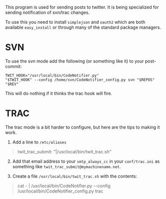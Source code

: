 This program is used for sending posts to twitter. It is being
specialized for sending notification of svn/trac changes.

To use this you need to install `simplejson` and `oauth2` which are
both available `easy_install` or through many of the standard package managers.

SVN
===
To use the svn mode add the following (or something like it) to your 
post-commit:

<pre><code>TWIT_HOOK="/usr/local/bin/CodeNotifier.py"
"$TWIT_HOOK" --config /home/svn/CodeNotifier_config.py svn "$REPOS" "$REV"
</code></pre>

This will do nothing if it thinks the trac hook will fire.

TRAC
====
The trac mode is a bit harder to configure, but here are the tips to making 
it work.

1. Add a line to `/etc/aliases`

>    twit_trac_submit: "|/usr/local/bin/twit_trac.sh"

2. Add that email address to your `smtp_always_cc` in your `conf/trac.ini` as 
something like `twit_trac_submit@mymachinename.net`.

3. Create a file `/usr/local/bin/twit_trac.sh` with the contents:

>    cat - | /usr/local/bin/CodeNotifier.py --config /usr/local/bin/CodeNotifier_config.py trac
